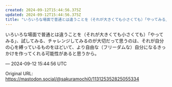 ```yaml
---
created: 2024-09-12T15:44:56.375Z
updated: 2024-09-12T15:44:56.375Z
title: "いろいろな場面で普通とは違うことを（それが大きくても小さくても）「やってみる」、試してみる、チャレンジしてみるのが大切だって思うのは、それが自分の心を縛っている[...]"
---
```


<p>いろいろな場面で普通とは違うことを（それが大きくても小さくても）「やってみる」、試してみる、チャレンジしてみるのが大切だって思うのは、それが自分の心を縛っているものをほどいて、より自由な（フリーダムな）自分になるきっかけを作ってくれる可能性があると思うから。</p>

&mdash; 2024-09-12 15:44:56 UTC

Original URL: https://mastodon.social/@sakuramochi0/113125352825055334
